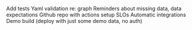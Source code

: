 Add tests
Yaml validation re: graph
Reminders about missing data, data expectations
Github repo with actions setup
SLOs
Automatic integrations
Demo build (deploy with just some demo data, no auth)
